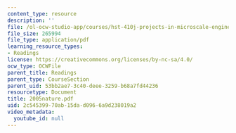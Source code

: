 ```yaml
---
content_type: resource
description: ''
file: /ol-ocw-studio-app/courses/hst-410j-projects-in-microscale-engineering-for-the-life-sciences-spring-2007/2c54539970ab15dad0966a9d238019a2_2005nature.pdf
file_size: 265994
file_type: application/pdf
learning_resource_types:
- Readings
license: https://creativecommons.org/licenses/by-nc-sa/4.0/
ocw_type: OCWFile
parent_title: Readings
parent_type: CourseSection
parent_uid: 53bb2ae7-3c40-deee-3259-b68a7fd44236
resourcetype: Document
title: 2005nature.pdf
uid: 2c545399-70ab-15da-d096-6a9d238019a2
video_metadata:
  youtube_id: null
---
```

